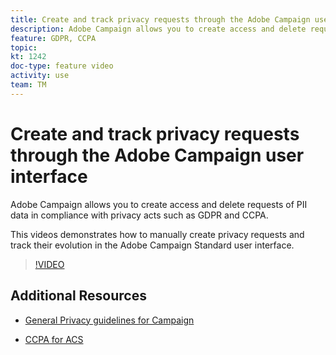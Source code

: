 ```yaml
---
title: Create and track privacy requests through the Adobe Campaign user interface 
description: Adobe Campaign allows you to create access and delete requests of PII data in compliance with privacy acts such as GDPR and CCPA. This videos demonstrates how to manually create privacy requests and track their evolution in the Adobe Campaign Standard user interface.
feature: GDPR, CCPA
topic: 
kt: 1242
doc-type: feature video
activity: use
team: TM
---
```


# Create and track privacy requests through the Adobe Campaign user interface

Adobe Campaign allows you to create access and delete requests of PII data in compliance with privacy acts such as GDPR and CCPA.

This videos demonstrates how to manually create privacy requests and track their evolution in the Adobe Campaign Standard user interface.

>[!VIDEO](https://video.tv.adobe.com/v/29235?quality=12)

## Additional Resources

* [General Privacy guidelines for Campaign](https://helpx.adobe.com/campaign/kb/campaign-privacy-overview.html)
  
* [CCPA for ACS](https://helpx.adobe.com/campaign/kb/acs-privacy.html#ccpa)
